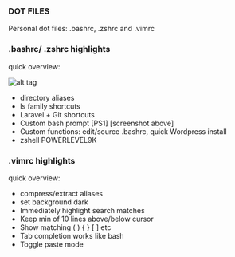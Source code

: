 ### DOT FILES

Personal dot files:  .bashrc, .zshrc and .vimrc
### .bashrc/ .zshrc highlights
quick overview:

![alt tag](http://juancadima.com/wp-content/uploads/zsh-min.png)

* directory aliases
* ls family shortcuts
* Laravel + Git shortcuts
* Custom bash prompt [PS1]   [screenshot above]
* Custom functions: edit/source .bashrc, quick Wordpress install
* zshell POWERLEVEL9K

### .vimrc highlights
quick overview:
* compress/extract  aliases
* set background dark
* Immediately highlight search matches
* Keep min of 10 lines above/below cursor
* Show matching ( ) { } [ ] etc
* Tab completion works like bash
* Toggle paste mode

